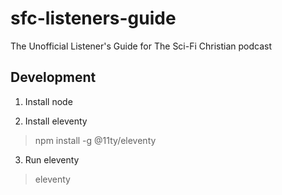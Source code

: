# sfc-listeners-guide
The Unofficial Listener's Guide for The Sci-Fi Christian podcast

## Development

1. Install node

2. Install eleventy

> npm install -g @11ty/eleventy

3. Run eleventy

> eleventy
